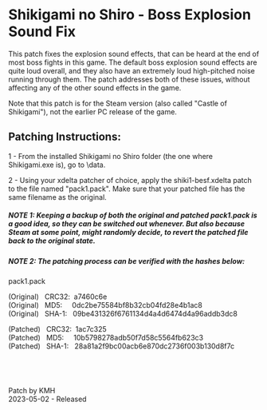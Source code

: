 # **Shikigami no Shiro - Boss Explosion Sound Fix**

This patch fixes the explosion sound effects, that can be heard at the end of most boss fights in this game. The default boss explosion sound effects are quite loud overall, and they also have an extremely loud high-pitched noise running through them. The patch addresses both of these issues, without affecting any of the other sound effects in the game.

Note that this patch is for the Steam version (also called "Castle of Shikigami"), not the earlier PC release of the game.

## Patching Instructions:

1 - From the installed Shikigami no Shiro folder (the one where Shikigami.exe is), go to \data.

2 - Using your xdelta patcher of choice, apply the shiki1-besf.xdelta patch to the file named "pack1.pack". Make sure that your patched file has the same filename as the original.
  
##### NOTE 1: Keeping a backup of both the original and patched pack1.pack is a good idea, so they can be switched out whenever. But also because Steam at some point, might randomly decide, to revert the patched file back to the original state.

##### NOTE 2: The patching process can be verified with the hashes below:
  
pack1.pack

(Original) &nbsp; CRC32:&nbsp; a7460c6e  
(Original) &nbsp; MD5:  &nbsp; &nbsp;   0dc2be75584bf8b32cb04fd28e4b1ac8  
(Original) &nbsp; SHA-1: &nbsp; 09be431326f6761134d4a4d6474d4a96addb3dc8  
  
(Patched) &nbsp; CRC32:&nbsp; 1ac7c325  
(Patched) &nbsp; MD5:  &nbsp; &nbsp;   10b5798278adb50f7d58c5564fb623c3  
(Patched) &nbsp;  SHA-1: &nbsp; 28a81a2f9bc00acb6e870dc2736f003b130d8f7c  

## &nbsp;

Patch by KMH  
2023-05-02 - Released
